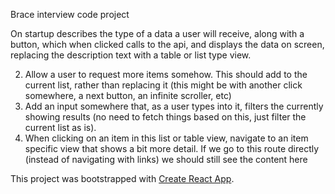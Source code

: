 Brace interview code project

On startup describes the type of a data a user will receive, along with a button, which when clicked calls to the api, and displays the data on screen, replacing the description text with a table or list type view.

2. Allow a user to request more items somehow. This should add to the current list, rather than replacing it (this might be with another click somewhere, a next button, an infinite scroller, etc)
3. Add an input somewhere that, as a user types into it, filters the currently showing results (no need to fetch things based on this, just filter the current list as is).
4. When clicking on an item in this list or table view, navigate to an item specific view that shows a bit more detail. If we go to this route directly (instead of navigating with links) we should still see the content here

This project was bootstrapped with [Create React App](https://github.com/facebook/create-react-app).
